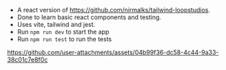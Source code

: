 * A react version of https://github.com/nirmalks/tailwind-loopstudios.
* Done to learn basic react components and testing.
* Uses vite, tailwind and jest.
* Run `npm run dev` to start the app
* Run `npm run test` to run the tests

https://github.com/user-attachments/assets/04b99f36-dc58-4c44-9a33-38c01c7e8f0c

